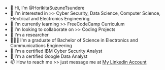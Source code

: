 - 👋 Hi, I’m @HorikitaSuzuneTsundere
- 👀 I’m interested in >> Cyber Security, Data Science, Computer Science, Electrical and Electronics Engineering
- 🌱 I’m currently learning >> FreeCodeCamp Curriculum
- 💞️ I’m looking to collaborate on >> Coding Projects
- 🔬 I'm a researcher
- 👨🏻‍🎓 I'm a graduate of Bachelor of Science in Electronics and Communications Engineering
- 🏅 I'm a certified IBM Cyber Security Analyst
- 🏅 I'm a certified Google Data Analyst
- 📫 How to reach me >> just message me at [My Linkedin Account](https://www.linkedin.com/in/ejmasaga-cybersecurityanalyst/)

<!---
HorikitaSuzuneTsundere/HorikitaSuzuneTsundere is a ✨ special ✨ repository because its `README.md` (this file) appears on your GitHub profile.
You can click the Preview link to take a look at your changes.
--->
